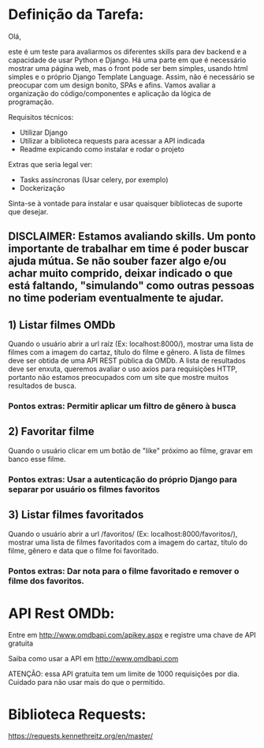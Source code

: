 # Definição da Tarefa:

Olá,

este é um teste para avaliarmos os diferentes skills para dev backend e a capacidade de usar Python e Django. 
Há uma parte em que é necessário mostrar uma página web, mas o front pode ser bem simples, usando html simples e o próprio Django Template Language. Assim, não é necessário se preocupar com um design bonito, SPAs e afins. Vamos avaliar a organização do código/componentes e aplicação da lógica de programação.

Requisitos técnicos:
- Utilizar Django
- Utilizar a biblioteca requests para acessar a API indicada
- Readme expicando como instalar e rodar o projeto

Extras que seria legal ver:
- Tasks assíncronas (Usar celery, por exemplo)
- Dockerização


Sinta-se à vontade para instalar e usar quaisquer bibliotecas de suporte que desejar.

## DISCLAIMER: Estamos avaliando skills. Um ponto importante de trabalhar em time é poder buscar ajuda mútua. Se não souber fazer algo e/ou achar muito comprido, deixar indicado o que está faltando, "simulando" como outras pessoas no time poderiam eventualmente te ajudar.


## 1) Listar filmes OMDb
Quando o usuário abrir a url raíz (Ex: localhost:8000/), mostrar uma lista de filmes com a imagem do cartaz, título do filme e gênero. A lista de filmes deve ser obtida de uma API REST pública da OMDb.
A lista de resultados deve ser enxuta, queremos avaliar o uso  axios para
requisições HTTP, portanto não estamos preocupados com um site que mostre muitos resultados de busca.

### Pontos extras: Permitir aplicar um filtro de gênero à busca

## 2) Favoritar filme
Quando o usuário clicar em um botão de "like" próximo ao filme, gravar em banco esse filme.

### Pontos extras: Usar a autenticação do próprio Django para separar por usuário os filmes favoritos

## 3) Listar filmes favoritados
Quando o usuário abrir a url /favoritos/ (Ex: localhost:8000/favoritos/), mostrar uma lista de filmes favoritados com a imagem do cartaz, título do filme, gênero e data que o filme foi favoritado.

### Pontos extras: Dar nota para o filme favoritado e remover o filme dos favoritos.


# API Rest OMDb:

Entre em http://www.omdbapi.com/apikey.aspx e registre uma chave de API gratuita

Saiba como usar a API em http://www.omdbapi.com

ATENÇÃO: essa API gratuita tem um limite de 1000 requisições por dia. Cuidado para não usar mais do que o permitido.

# Biblioteca Requests:

https://requests.kennethreitz.org/en/master/
